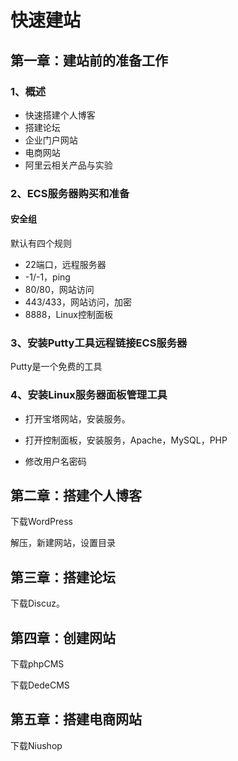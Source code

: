 # 快速建站

## 第一章：建站前的准备工作

### 1、概述

- 快速搭建个人博客
- 搭建论坛
- 企业门户网站
- 电商网站
- 阿里云相关产品与实验

### 2、ECS服务器购买和准备

#### 安全组

默认有四个规则

- 22端口，远程服务器
- -1/-1，ping
- 80/80，网站访问
- 443/433，网站访问，加密
- 8888，Linux控制面板

### 3、安装Putty工具远程链接ECS服务器

Putty是一个免费的工具

### 4、安装Linux服务器面板管理工具

- 打开宝塔网站，安装服务。

- 打开控制面板，安装服务，Apache，MySQL，PHP

- 修改用户名密码

## 第二章：搭建个人博客

下载WordPress

解压，新建网站，设置目录

## 第三章：搭建论坛

下载Discuz。

## 第四章：创建网站

下载phpCMS

下载DedeCMS

## 第五章：搭建电商网站

下载Niushop
